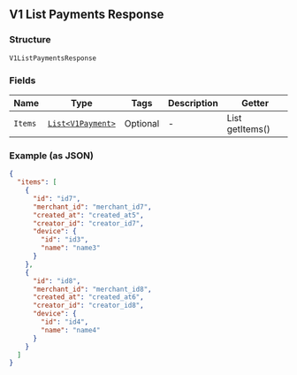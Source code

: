 ## V1 List Payments Response

### Structure

`V1ListPaymentsResponse`

### Fields

| Name | Type | Tags | Description | Getter |
|  --- | --- | --- | --- | --- |
| `Items` | [`List<V1Payment>`](/doc/models/v1-payment.md) | Optional | - | List<V1Payment> getItems() |

### Example (as JSON)

```json
{
  "items": [
    {
      "id": "id7",
      "merchant_id": "merchant_id7",
      "created_at": "created_at5",
      "creator_id": "creator_id7",
      "device": {
        "id": "id3",
        "name": "name3"
      }
    },
    {
      "id": "id8",
      "merchant_id": "merchant_id8",
      "created_at": "created_at6",
      "creator_id": "creator_id8",
      "device": {
        "id": "id4",
        "name": "name4"
      }
    }
  ]
}
```

